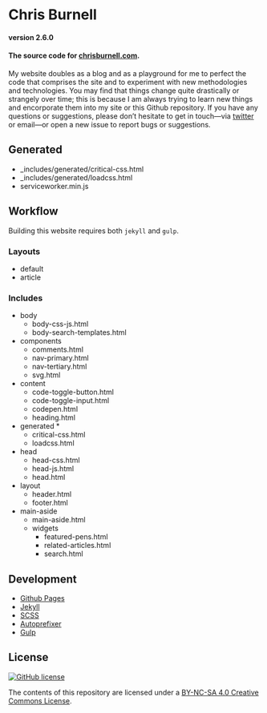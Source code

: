 # Chris Burnell


#### version 2.6.0


#### The source code for [chrisburnell.com](https://chrisburnell.com/).


My website doubles as a blog and as a playground for me to perfect the code that
comprises the site and to experiment with new methodologies and technologies.
You may find that things change quite drastically or strangely over time; this
is because I am always trying to learn new things and encorporate them into my
site or this Github repository. If you have any questions or suggestions, please
don’t hesitate to get in touch—via
[twitter](https://twitter.com/iamchrisburnell) or email—or open a new issue to
report bugs or suggestions.


## Generated

- _includes/generated/critical-css.html
- _includes/generated/loadcss.html
- serviceworker.min.js


## Workflow

Building this website requires both `jekyll` and `gulp`.

### Layouts

- default
- article

### Includes

- body
  - body-css-js.html
  - body-search-templates.html
- components
  - comments.html
  - nav-primary.html
  - nav-tertiary.html
  - svg.html
- content
  - code-toggle-button.html
  - code-toggle-input.html
  - codepen.html
  - heading.html
- generated *
  - critical-css.html
  - loadcss.html
- head
  - head-css.html
  - head-js.html
  - head.html
- layout
  - header.html
  - footer.html
- main-aside
  - main-aside.html
  - widgets
    - featured-pens.html
    - related-articles.html
    - search.html


## Development

- [Github Pages](http://pages.github.com)
- [Jekyll](http://jekyllrb.com)
- [SCSS](http://sass-lang.com)
- [Autoprefixer](https://github.com/ai/autoprefixer)
- [Gulp](http://gulpjs.com)


## License

[![GitHub license](https://img.shields.io/badge/license-CC_BY--NC--SA_4.0-blue.svg)](LICENSE)

The contents of this repository are licensed under a [BY-NC-SA 4.0 Creative Commons License](LICENSE).

